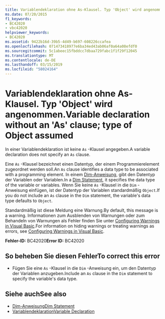 ```yaml
---
title: Variablendeklaration ohne As-Klausel. Typ 'Object' wird angenommen.
ms.date: 07/20/2015
f1_keywords:
- BC42020
- vbc42020
helpviewer_keywords:
- BC42020
ms.assetid: 9422b16d-39b5-4d49-b697-608226ccafea
ms.openlocfilehash: 071473418977e6ba34ed43ab06af0a64a08efdf0
ms.sourcegitcommit: 5c1abeec15fbddcc7dbaa729fabc1f1f29f12045
ms.translationtype: MT
ms.contentlocale: de-DE
ms.lasthandoff: 03/15/2019
ms.locfileid: "58024164"
---
```

# <a name="variable-declaration-without-an-as-clause-type-of-object-assumed"></a><span data-ttu-id="6694a-102">Variablendeklaration ohne As-Klausel. Typ 'Object' wird angenommen.</span><span class="sxs-lookup"><span data-stu-id="6694a-102">Variable declaration without an 'As' clause; type of Object assumed</span></span>
<span data-ttu-id="6694a-103">In einer Variablendeklaration ist keine `As` -Klausel angegeben.</span><span class="sxs-lookup"><span data-stu-id="6694a-103">A variable declaration does not specify an `As` clause.</span></span>  
  
 <span data-ttu-id="6694a-104">Eine `As` -Klausel bezeichnet einen Datentyp, der einem Programmierelement zugeordnet werden soll.</span><span class="sxs-lookup"><span data-stu-id="6694a-104">An `As` clause identifies a data type to be associated with a programming element.</span></span> <span data-ttu-id="6694a-105">In einem [Dim-Anweisung](../../visual-basic/language-reference/statements/dim-statement.md), gibt den Datentyp der Variablen oder Variablen.</span><span class="sxs-lookup"><span data-stu-id="6694a-105">In a [Dim Statement](../../visual-basic/language-reference/statements/dim-statement.md), it specifies the data type of the variable or variables.</span></span> <span data-ttu-id="6694a-106">Wenn Sie keine `As` -Klausel in die `Dim` -Anweisung einfügen, ist der Datentyp der Variablen standardmäßig `Object`.</span><span class="sxs-lookup"><span data-stu-id="6694a-106">If you do not include an `As` clause in the `Dim` statement, the variable's data type defaults to `Object`.</span></span>  
  
 <span data-ttu-id="6694a-107">Standardmäßig ist diese Meldung eine Warnung.</span><span class="sxs-lookup"><span data-stu-id="6694a-107">By default, this message is a warning.</span></span> <span data-ttu-id="6694a-108">Informationen zum Ausblenden von Warnungen oder zum Behandeln von Warnungen als Fehler finden Sie unter [Configuring Warnings in Visual Basic](/visualstudio/ide/configuring-warnings-in-visual-basic).</span><span class="sxs-lookup"><span data-stu-id="6694a-108">For information on hiding warnings or treating warnings as errors, see [Configuring Warnings in Visual Basic](/visualstudio/ide/configuring-warnings-in-visual-basic).</span></span>  
  
 <span data-ttu-id="6694a-109">**Fehler-ID:** BC42020</span><span class="sxs-lookup"><span data-stu-id="6694a-109">**Error ID:** BC42020</span></span>  
  
## <a name="to-correct-this-error"></a><span data-ttu-id="6694a-110">So beheben Sie diesen Fehler</span><span class="sxs-lookup"><span data-stu-id="6694a-110">To correct this error</span></span>  
  
-   <span data-ttu-id="6694a-111">Fügen Sie eine `As` -Klausel in die `Dim` -Anweisung ein, um den Datentyp der Variablen anzugeben.</span><span class="sxs-lookup"><span data-stu-id="6694a-111">Include an `As` clause in the `Dim` statement to specify the variable's data type.</span></span>  
  
## <a name="see-also"></a><span data-ttu-id="6694a-112">Siehe auch</span><span class="sxs-lookup"><span data-stu-id="6694a-112">See also</span></span>

- [<span data-ttu-id="6694a-113">Dim-Anweisung</span><span class="sxs-lookup"><span data-stu-id="6694a-113">Dim Statement</span></span>](../../visual-basic/language-reference/statements/dim-statement.md)
- [<span data-ttu-id="6694a-114">Variablendeklaration</span><span class="sxs-lookup"><span data-stu-id="6694a-114">Variable Declaration</span></span>](../../visual-basic/programming-guide/language-features/variables/variable-declaration.md)
